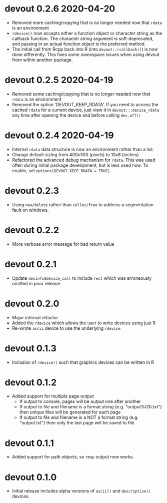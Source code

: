 
# devout 0.2.6 2020-04-20

* Removed more caching/copying that is no longer needed now that `rdata` is 
  an environment
* `rdevice()` now accepts either a function object or character string as
  the callback function. The character string argument is soft-deprecated, 
  and passing in an actual function object is the preferred method.
* The initial call from Rcpp back into R (into `devout::rcallback()`) is now 
  done differently. This fixes some namespace issues when using devout 
  from within another package.

# devout 0.2.5 2020-04-19

* Removed some caching/copying that is no longer needed now that `rdata` is 
  an environment
* Removed the option 'DEVOUT_KEEP_RDATA'. If you need to access the cached
  `rdata` for a current device, just view it in `devout:::device_rdata`
  any time after opening the device and before calling `dev.off()`

# devout 0.2.4 2020-04-19

* Internal `rdata` data structure is now an environment rather than a list.
* Change default sizing from 400x300 (pixels) to 10x8 (inches)
* Refactored the advanced debug mechanism for `rdata`.  This was used often during 
  initial package development, but is less used now.  To enable, set
  `options(DEVOUT_KEEP_RDATA = TRUE)`.

# devout 0.2.3

* Using `new/delete` rather than `calloc/free` to address a segmentation fault on windows.

# devout 0.2.2

* More verbose error message for bad return value

# devout 0.2.1

* Update `devinfo$device_call` to include `rect` which was erroneously omitted in 
  prior release.

# devout 0.2.0

* Major internal refactor
* Added the `rdevice` which allows the user to write devices using just R
* Re-wrote `ascii` device to use the underlying `rdevice`

# devout 0.1.3

* Inclusion of `rdevice()` such that graphics devices can be written in R


# devout 0.1.2

* Added support for multiple page output
    * If output to console, pages will be output one after another
    * If output to file and filename is a format string (e.g. "output%03i.txt") then
      unique files will be generated for each page
    * If output to file and filename is a NOT a format string (e.g. "output.txt") then
      only the last page will be saved to file
      

# devout 0.1.1

* Added support for path objects, so `tmap` output now works.


# devout 0.1.0

* Initial release includes alpha versions of `ascii()` and `descriptive()` devices.
